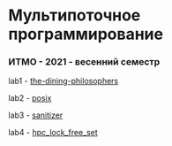 # Мультипоточное программирование
### ИТМО - 2021 - весенний семестр

lab1 - [the-dining-philosophers](https://github.com/DamirJann/multi-threaded_programming/tree/lab1)  

lab2 - [posix](https://github.com/DamirJann/multi-threaded_programming/tree/lab2)

lab3 - [sanitizer](https://github.com/DamirJann/multi-threaded_programming/tree/lab3)

lab4 - [hpc_lock_free_set](https://github.com/DamirJann/multi-threaded_programming/tree/lab4)
